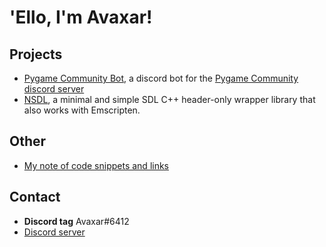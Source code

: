 # 'Ello, I'm Avaxar!

## Projects
- [Pygame Community Bot](https://github.com/AvaxarXapaxa/PygameCommunityBot), a discord bot for the [Pygame Community discord server](https://discord.gg/kD2Qq9tbKm)
- [NSDL](https://github.com/AvaxarXapaxa/nsdl), a minimal and simple SDL C++ header-only wrapper library that also works with Emscripten.


## Other
- [My note of code snippets and links](https://AvaxarXapaxa.github.io/notes)

## Contact
- **Discord tag** Avaxar#6412
- [Discord server](https://discord.gg/v4k3fkA)
